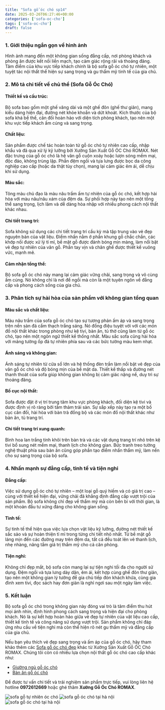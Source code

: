```yaml
---
title: "Sofa gỗ óc chó sp14"
date: 2025-03-26T06:27:46+00:00
categories: ['sofa-oc-cho']
tags: ['sofa-oc-cho']
draft: false
---
```

### 1. Giới thiệu ngắn gọn về hình ảnh

Hình ảnh mang đến một không gian sống đẳng cấp, nơi phòng khách và phòng ăn được kết nối liền mạch, tạo cảm giác rộng rãi và thoáng đãng. Tâm điểm của khu vực tiếp khách chính là bộ sofa gỗ óc chó tự nhiên, một tuyệt tác nội thất thể hiện sự sang trọng và gu thẩm mỹ tinh tế của gia chủ.

### 2. Mô tả chi tiết về chủ thể (Sofa Gỗ Óc Chó)

#### Thiết kế và cấu trúc:

Bộ sofa bao gồm một ghế văng dài và một ghế đôn (ghế thư giãn), mang kiểu dáng hiện đại, đường nét khỏe khoắn và dứt khoát. Kích thước của bộ sofa khá bề thế, cân đối hoàn hảo với diện tích phòng khách, tạo nên một khu vực tiếp khách ấm cúng và sang trọng.

#### Chất liệu:

Sản phẩm được chế tác hoàn toàn từ gỗ óc chó tự nhiên cao cấp, nhập khẩu và đã qua xử lý kỹ lưỡng bởi Xưởng Sản Xuất Gỗ ÓC Chó ROMAX. Nét đặc trưng của gỗ óc chó là hệ vân gỗ cuộn xoáy hoặc lượn sóng mềm mại, độc đáo, không trùng lặp. Phần đệm ngồi và tựa lưng được bọc da công nghiệp cao cấp (hoặc da thật tùy chọn), mang lại cảm giác êm ái, dễ chịu khi sử dụng.

#### Màu sắc:

Tông màu chủ đạo là màu nâu trầm ấm tự nhiên của gỗ óc chó, kết hợp hài hòa với màu nâu/nâu xám của đệm da. Sự phối hợp này tạo nên một tổng thể sang trọng, lịch lãm và dễ dàng hòa nhập với nhiều phong cách nội thất khác nhau.

#### Chi tiết trang trí:

Sofa không sử dụng các chi tiết trang trí cầu kỳ mà tập trung vào vẻ đẹp nguyên bản của vật liệu. Điểm nhấn nằm ở phần khung gỗ chắc chắn, các khớp nối được xử lý tỉ mỉ, bề mặt gỗ được đánh bóng mịn màng, làm nổi bật vẻ đẹp tự nhiên của vân gỗ. Phần tay vịn và chân ghế được thiết kế vuông vức, mạnh mẽ.

#### Cảm nhận tổng thể:

Bộ sofa gỗ óc chó này mang lại cảm giác vững chãi, sang trọng và vô cùng ấm cúng. Nó không chỉ là nơi để ngồi mà còn là một tuyên ngôn về đẳng cấp và phong cách sống của gia chủ.

### 3. Phân tích sự hài hòa của sản phẩm với không gian tổng quan

#### Màu sắc và chất liệu:

Màu nâu trầm của sofa gỗ óc chó tạo sự tương phản ấm áp và sang trọng trên nền sàn đá cẩm thạch trắng sáng. Nó đồng điệu tuyệt vời với các món đồ nội thất khác trong phòng như kệ tivi, bàn ăn, tủ thờ cũng làm từ gỗ óc chó, tạo nên một ngôn ngữ thiết kế thống nhất. Màu sắc sofa cũng hài hòa với mảng tường ốp đá tự nhiên phía sau và các bức tường màu kem nhạt.

#### Ánh sáng và không gian:

Ánh sáng tự nhiên từ cửa sổ lớn và hệ thống đèn trần làm nổi bật vẻ đẹp của vân gỗ óc chó và độ bóng mịn của bề mặt da. Thiết kế thấp và đường nét thanh thoát của sofa giúp không gian không bị cảm giác nặng nề, duy trì sự thoáng đãng.

#### Bố cục nội thất:

Sofa được đặt ở vị trí trung tâm khu vực phòng khách, đối diện kệ tivi và được định vị rõ ràng bởi tấm thảm trải sàn. Sự sắp xếp này tạo ra một bố cục cân đối, hài hòa với bàn trà đồng bộ và các món đồ nội thất khác như bàn ăn, tủ trang trí.

#### Chi tiết trang trí xung quanh:

Bình hoa lan trắng tinh khôi trên bàn trà và các vật dụng trang trí nhỏ trên kệ tivi bổ sung nét mềm mại, thanh lịch cho không gian. Bức tranh treo tường nghệ thuật phía sau bàn ăn cũng góp phần tạo điểm nhấn thẩm mỹ, làm nền cho sự sang trọng của bộ sofa.

### 4. Nhấn mạnh sự đẳng cấp, tinh tế và tiện nghi

#### Đẳng cấp:

Việc sử dụng gỗ óc chó tự nhiên – một loại gỗ quý hiếm và có giá trị cao – cùng với thiết kế hiện đại, vững chãi đã khẳng định đẳng cấp vượt trội của sản phẩm. Bộ sofa không chỉ đẹp về thẩm mỹ mà còn bền bỉ với thời gian, là một khoản đầu tư xứng đáng cho không gian sống.

#### Tinh tế:

Sự tinh tế thể hiện qua việc lựa chọn vật liệu kỹ lưỡng, đường nét thiết kế sắc sảo và sự hoàn thiện tỉ mỉ trong từng chi tiết nhỏ nhất. Từ bề mặt gỗ láng mịn đến các đường may trên đệm da, tất cả đều toát lên vẻ thanh lịch, nhẹ nhàng, nâng tầm giá trị thẩm mỹ cho cả căn phòng.

#### Tiện nghi:

Không chỉ đẹp mắt, bộ sofa còn mang lại sự tiện nghi tối đa cho người sử dụng. Đệm ngồi và tựa lưng dày dặn, êm ái, kết hợp cùng ghế đôn thư giãn, tạo nên một không gian lý tưởng để gia chủ tiếp đón khách khứa, cùng gia đình xem tivi, đọc sách hay đơn giản là nghỉ ngơi sau một ngày làm việc.

### 5. Kết luận

Bộ sofa gỗ óc chó trong không gian này đóng vai trò là tâm điểm thu hút mọi ánh nhìn, định hình phong cách sang trọng và hiện đại cho phòng khách. Nó là sự kết hợp hoàn hảo giữa vẻ đẹp tự nhiên của vật liệu cao cấp, thiết kế tinh tế và công năng sử dụng vượt trội. Sản phẩm không chỉ đáp ứng nhu cầu về tiện nghi mà còn thể hiện rõ nét gu thẩm mỹ và đẳng cấp của gia chủ.

Nếu bạn yêu thích vẻ đẹp sang trọng và ấm áp của gỗ óc chó, hãy tham khảo thêm các [Sofa gỗ óc chó đẹp](https://romax.vn/danh-muc/phong-khach/sofa-go-oc-cho/ "Sofa gỗ óc chó đẹp") khác từ Xưởng Sản Xuất Gỗ ÓC Chó ROMAX. Chúng tôi còn có nhiều lựa chọn nội thất gỗ óc chó cao cấp khác như:

* [Giường ngủ gỗ óc chó](https://romax.vn/danh-muc/phong-ngu/giuong-go-oc-cho/ "Giường ngủ gỗ óc chó")
* [Bàn ăn gỗ óc chó](https://romax.vn/danh-muc/phong-bep/ban-an-go-oc-cho/ "Bàn ăn gỗ óc chó")

Để được tư vấn chi tiết và trải nghiệm sản phẩm trực tiếp, vui lòng liên hệ hotline **0972612669** hoặc ghé thăm **Xưởng Gỗ Óc Chó ROMAX**.

![sofa gỗ tự nhiên óc chó](/img/sofa/sf14/sofa-go-oc-cho-sf14-00-42.webp)
![sofa gỗ óc chó tại hà nội](/img/sofa/sf14/sofa-go-oc-cho-sf14-00-43.webp)
![sofa gỗ óc chó tại hà nội](/img/sofa/sf14/sofa-go-oc-cho-sf14-00-44.webp)